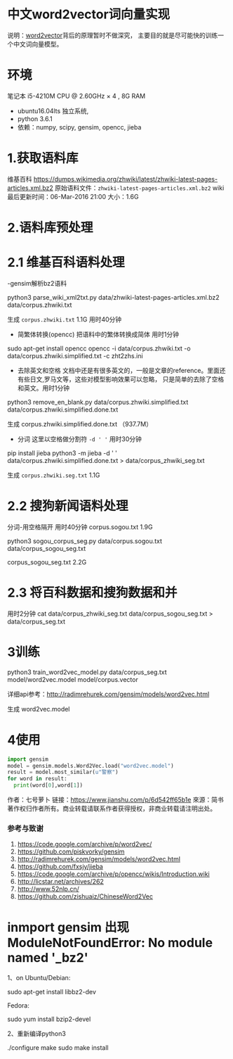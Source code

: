 # 中文word2vector词向量实现

说明：[word2vector](https://code.google.com/p/word2vec/)背后的原理暂时不做深究，
主要目的就是尽可能快的训练一个中文词向量模型。


# 环境
笔记本 i5-4210M CPU @ 2.60GHz × 4 , 8G RAM
- ubuntu16.04lts 独立系统, 
- python 3.6.1
- 依赖：numpy, scipy, gensim, opencc, jieba


# 1.获取语料库

维基百科   https://dumps.wikimedia.org/zhwiki/latest/zhwiki-latest-pages-articles.xml.bz2
原始语料文件：`zhwiki-latest-pages-articles.xml.bz2`   wiki最后更新时间：06-Mar-2016 21:00  大小：1.6G


# 2.语料库预处理
# 2.1 维基百科语料处理

-gensim解析bz2语料
 
 
python3 parse_wiki_xml2txt.py data/zhwiki-latest-pages-articles.xml.bz2 data/corpus.zhwiki.txt

 
生成 `corpus.zhwiki.txt` 1.1G 用时40分钟
 
- 简繁体转换(opencc)
 把语料中的繁体转换成简体 
 用时1分钟

sudo apt-get install opencc
opencc -i data/corpus.zhwiki.txt -o data/corpus.zhwiki.simplified.txt -c zht2zhs.ini


- 去除英文和空格
文档中还是有很多英文的，一般是文章的reference。里面还有些日文,罗马文等，这些对模型影响效果可以忽略，
只是简单的去除了空格和英文。用时1分钟

python3 remove_en_blank.py data/corpus.zhwiki.simplified.txt data/corpus.zhwiki.simplified.done.txt 

生成 corpus.zhwiki.simplified.done.txt （937.7M）

- 分词
这里以空格做分割符  `-d ' '` 用时30分钟


pip install jieba
python3 -m jieba -d ' ' data/corpus.zhwiki.simplified.done.txt > data/corpus_zhwiki_seg.txt


生成 `corpus.zhwiki.seg.txt` 1.1G


# 2.2 搜狗新闻语料处理
分词-用空格隔开 用时40分钟
corpus.sogou.txt 1.9G

python3 sogou_corpus_seg.py data/corpus.sogou.txt data/corpus_sogou_seg.txt

corpus_sogou_seg.txt 2.2G


# 2.3 将百科数据和搜狗数据和并
用时2分钟
cat data/corpus_zhwiki_seg.txt data/corpus_sogou_seg.txt > data/corpus_seg.txt


# 3训练
python3 train_word2vec_model.py data/corpus_seg.txt model/word2vec.model model/corpus.vector

详细api参考：http://radimrehurek.com/gensim/models/word2vec.html

生成 word2vec.model

# 4使用

```python
import gensim
model = gensim.models.Word2Vec.load("word2vec.model")
result = model.most_similar(u"警察")
for word in result:
  print(word[0],word[1]) 

```


作者：七号萝卜
链接：https://www.jianshu.com/p/6d542ff65b1e
來源：简书
著作权归作者所有。商业转载请联系作者获得授权，非商业转载请注明出处。

### 参考与致谢

1. https://code.google.com/archive/p/word2vec/
2. https://github.com/piskvorky/gensim
3. http://radimrehurek.com/gensim/models/word2vec.html
4. https://github.com/fxsjy/jieba
5. https://code.google.com/archive/p/opencc/wikis/Introduction.wiki
6. http://licstar.net/archives/262
7. http://www.52nlp.cn/
8. https://github.com/zishuaiz/ChineseWord2Vec

# inmport gensim 出现 ModuleNotFoundError: No module named '_bz2'
1、on Ubuntu/Debian:

sudo apt-get install libbz2-dev

Fedora:

sudo yum install bzip2-devel

2、重新编译python3

./configure
make
sudo make install

